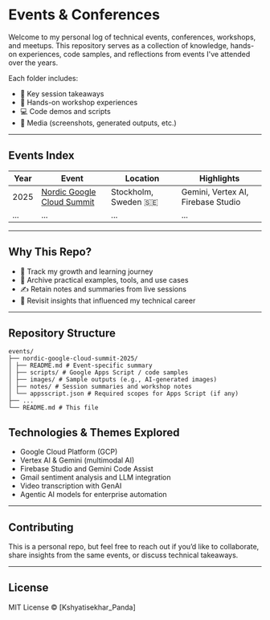 # Events & Conferences

Welcome to my personal log of technical events, conferences, workshops, and meetups. 
This repository serves as a collection of knowledge, hands-on experiences, code samples, and reflections from events I've attended over the years.

Each folder includes:
- 🧠 Key session takeaways
- 🧪 Hands-on workshop experiences
- 💻 Code demos and scripts
- 📸 Media (screenshots, generated outputs, etc.)

---

## Events Index

| Year | Event | Location | Highlights |
|------|-------|----------|------------|
| 2025 | [Nordic Google Cloud Summit](./nordic-google-cloud-summit-2025) | Stockholm, Sweden 🇸🇪 | Gemini, Vertex AI, Firebase Studio |
| ...  | ...   | ...      | ...        |

---

## Why This Repo?

- 🚀 Track my growth and learning journey
- 💾 Archive practical examples, tools, and use cases
- ✍️ Retain notes and summaries from live sessions
- 🔁 Revisit insights that influenced my technical career

---

## Repository Structure
```
events/
├── nordic-google-cloud-summit-2025/
│ ├── README.md # Event-specific summary
│ ├── scripts/ # Google Apps Script / code samples
│ ├── images/ # Sample outputs (e.g., AI-generated images)
│ ├── notes/ # Session summaries and workshop notes
│ └── appsscript.json # Required scopes for Apps Script (if any)
├── ...
└── README.md # This file
```
## Technologies & Themes Explored

- Google Cloud Platform (GCP)
- Vertex AI & Gemini (multimodal AI)
- Firebase Studio and Gemini Code Assist
- Gmail sentiment analysis and LLM integration
- Video transcription with GenAI
- Agentic AI models for enterprise automation

---

## Contributing

This is a personal repo, but feel free to reach out if you’d like to collaborate, share insights from the same events, or discuss technical takeaways.

---

## License

MIT License © [Kshyatisekhar_Panda]

